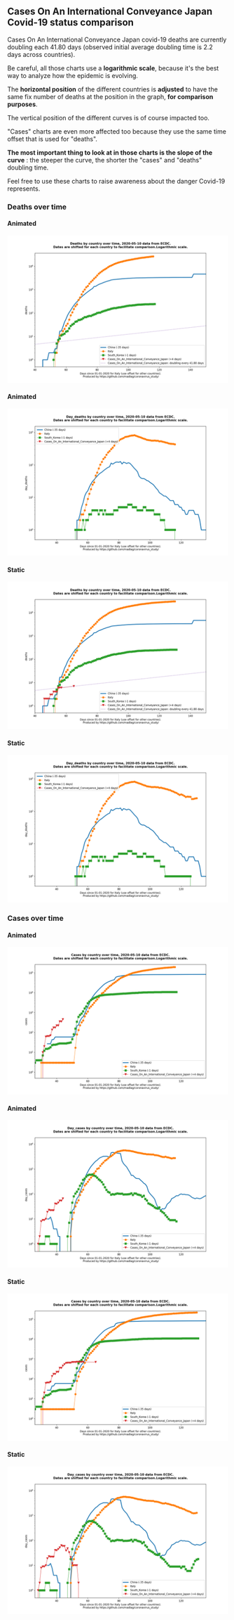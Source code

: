 ## Cases On An International Conveyance Japan Covid-19 status comparison 

Cases On An International Conveyance Japan covid-19 deaths are currently doubling each 41.80 days (observed initial average doubling time is 2.2 days across countries).



Be careful, all those charts use a **logarithmic scale**, because it's the best way to analyze how the epidemic is evolving.
 
The **horizontal position** of the different countries is **adjusted** to have the same fix number of deaths at the position in the graph, **for comparison purposes**.

The vertical position of the different curves is of course impacted too.

"Cases" charts are even more affected too because they use the same time offset that is used for "deaths".

**The most important thing to look at in those charts is the slope of the curve** : the steeper the curve, the shorter the "cases" and "deaths" doubling time.

Feel free to use these charts to raise awareness about the danger Covid-19 represents. 


 
### Deaths over time
 
#### Animated
![Cases On An International Conveyance Japan covid-19 deaths animated chart](https://raw.githubusercontent.com/madlag/coronavirus_study/master/notebooks/graphs/2020-05-10/countries/Cases_On_An_International_Conveyance_Japan/2020-05-10_Cases_On_An_International_Conveyance_Japan_deaths.gif "Cases On An International Conveyance Japan covid-19 deaths animated chart")   
 
#### Animated
![Cases On An International Conveyance Japan covid-19 daily deaths animated chart](https://raw.githubusercontent.com/madlag/coronavirus_study/master/notebooks/graphs/2020-05-10/countries/Cases_On_An_International_Conveyance_Japan/2020-05-10_Cases_On_An_International_Conveyance_Japan_day_deaths.gif "Cases On An International Conveyance Japan covid-19 day_deaths animated chart")   
 
#### Static
![Cases On An International Conveyance Japan covid-19 deaths static chart](https://raw.githubusercontent.com/madlag/coronavirus_study/master/notebooks/graphs/2020-05-10/countries/Cases_On_An_International_Conveyance_Japan/2020-05-10_Cases_On_An_International_Conveyance_Japan_deaths.png "Cases On An International Conveyance Japan covid-19 deaths static chart")   
 
#### Static
![Cases On An International Conveyance Japan covid-19 daily deaths static chart](https://raw.githubusercontent.com/madlag/coronavirus_study/master/notebooks/graphs/2020-05-10/countries/Cases_On_An_International_Conveyance_Japan/2020-05-10_Cases_On_An_International_Conveyance_Japan_day_deaths.png "Cases On An International Conveyance Japan covid-19 day_deaths static chart")   

 
### Cases over time
 
#### Animated
![Cases On An International Conveyance Japan covid-19 cases animated chart](https://raw.githubusercontent.com/madlag/coronavirus_study/master/notebooks/graphs/2020-05-10/countries/Cases_On_An_International_Conveyance_Japan/2020-05-10_Cases_On_An_International_Conveyance_Japan_cases.gif "Cases On An International Conveyance Japan covid-19 cases animated chart")   
 
#### Animated
![Cases On An International Conveyance Japan covid-19 daily cases animated chart](https://raw.githubusercontent.com/madlag/coronavirus_study/master/notebooks/graphs/2020-05-10/countries/Cases_On_An_International_Conveyance_Japan/2020-05-10_Cases_On_An_International_Conveyance_Japan_day_cases.gif "Cases On An International Conveyance Japan covid-19 day_cases animated chart")   
 
#### Static
![Cases On An International Conveyance Japan covid-19 cases static chart](https://raw.githubusercontent.com/madlag/coronavirus_study/master/notebooks/graphs/2020-05-10/countries/Cases_On_An_International_Conveyance_Japan/2020-05-10_Cases_On_An_International_Conveyance_Japan_cases.png "Cases On An International Conveyance Japan covid-19 cases static chart")   
 
#### Static
![Cases On An International Conveyance Japan covid-19 daily cases static chart](https://raw.githubusercontent.com/madlag/coronavirus_study/master/notebooks/graphs/2020-05-10/countries/Cases_On_An_International_Conveyance_Japan/2020-05-10_Cases_On_An_International_Conveyance_Japan_day_cases.png "Cases On An International Conveyance Japan covid-19 day_cases static chart")   

